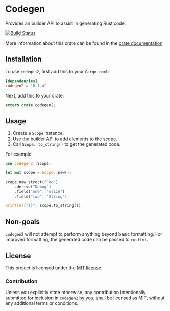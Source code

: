 # Codegen

Provides an builder API to assist in generating Rust code.

[![Build Status](https://app.travis-ci.com/GothAck/codegen2.svg?branch=master)](https://app.travis-ci.com/github/GothAck/codegen2)

More information about this crate can be found in the [crate documentation][dox]

[dox]: https://docs.rs/codegen2/0.1.4/codegen2/

## Installation

To use `codegen2`, first add this to your `Cargo.toml`:

```toml
[dependencies]
codegen2 = "0.1.4"
```

Next, add this to your crate:

```rust
extern crate codegen2;
```

## Usage

1) Create a `Scope` instance.
2) Use the builder API to add elements to the scope.
3) Call `Scope::to_string()` to get the generated code.

For example:

```rust
use codegen2::Scope;

let mut scope = Scope::new();

scope.new_struct("Foo")
    .derive("Debug")
    .field("one", "usize")
    .field("two", "String");

println!("{}", scope.to_string());
```

## Non-goals

`codegen2` will not attempt to perform anything beyond basic formatting. For
improved formatting, the generated code can be passed to `rustfmt`.

## License

This project is licensed under the [MIT license](LICENSE).

### Contribution

Unless you explicitly state otherwise, any contribution intentionally submitted
for inclusion in `codegen2` by you, shall be licensed as MIT, without any
additional terms or conditions.

